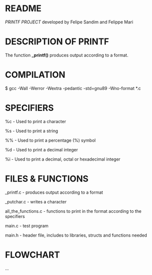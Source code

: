 # README

*PRINTF PROJECT* developed by Felipe Sandim and Felippe Mari

# DESCRIPTION OF PRINTF

The function **_printf()** produces output according to a format.

# COMPILATION

$ gcc -Wall -Werror -Wextra -pedantic -std=gnu89 -Wno-format *.c

# SPECIFIERS

%c - Used to print a character

%s - Used to print a string

%% - Used to print a percentage (%) symbol

%d - Used to print a decimal integer

%i - Used to print a decimal, octal or hexadecimal integer

# FILES & FUNCTIONS

_printf.c - produces output according to a format

_putchar.c - writes a character

all_the_functions.c - functions to print in the format according to the specifiers

main.c - test program

main.h - header file, includes to libraries, structs and functions needed

# FLOWCHART

...
